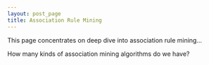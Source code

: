 ```yaml
---
layout: post_page
title: Association Rule Mining
---
```

This page concentrates on deep dive into association rule mining...

How many kinds of association mining algorithms do we have?
